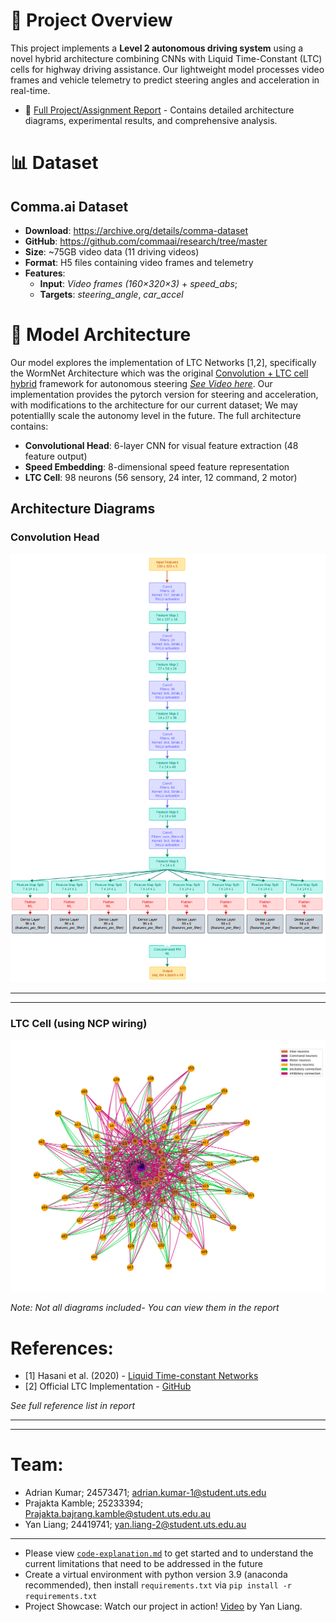 # 🚗 Project Overview
This project implements a **Level 2 autonomous driving system** using a novel hybrid architecture combining CNNs with Liquid Time-Constant (LTC) cells for highway driving assistance. Our lightweight model processes video frames and vehicle telemetry to predict steering angles and acceleration in real-time. 


- 📄 [Full Project/Assignment Report](https://docs.google.com/document/d/1mZLEZwRek-2oWJMrC03CmJ7OBZdEgZl2rhWGWmrzpeE/edit?usp=sharing) - Contains detailed architecture diagrams, experimental results, and comprehensive analysis.


# 📊 Dataset
## Comma.ai Dataset

- **Download**:  https://archive.org/details/comma-dataset
- **GitHub**: https://github.com/commaai/research/tree/master
- **Size**: ~75GB video data (11 driving videos)
- **Format**: H5 files containing video frames and telemetry
- **Features**:
     - **Input**: *Video frames (160×320×3)* + *speed_abs*;
    - **Targets**: *steering_angle*, *car_accel*



# 🧠 Model Architecture
Our model explores the implementation of LTC Networks [1,2], specifically the WormNet Architecture which was the original [Convolution + LTC cell hybrid](https://github.com/mlech26l/keras-ncp) framework for autonomous steering *[See Video here](https://youtu.be/IlliqYiRhMU?=I1ow4FDprk-BhDM2)*. Our implementation provides the pytorch version for steering and acceleration, with modifications to the architecture for our current dataset; We may potentiallly scale the autonomy level in the future. The full architecture contains:

- **Convolutional Head**: 6-layer CNN for visual feature extraction (48 feature output)
- **Speed Embedding**: 8-dimensional speed feature representation
- **LTC Cell**: 98 neurons (56 sensory, 24 inter, 12 command, 2 motor)

## Architecture Diagrams
### Convolution Head
![Convolution Head](images/Convolution_Head-structure.png)

---
---
### LTC Cell (using NCP wiring)
![LTC Configuration](images/LTC_neural_structure_transparent.png)


*Note: Not all diagrams included- You can view them in the report*

# References:

- [1] Hasani et al. (2020) - [Liquid Time-constant Networks](https://arxiv.org/pdf/2006.04439)
- [2] Official LTC Implementation - [GitHub](https://github.com/mlech26l/ncps)

*See full reference list in report*

---
---
# Team:
- Adrian Kumar; 24573471; adrian.kumar-1@student.uts.edu
- Prajakta Kamble; 25233394; Prajakta.bajrang.kamble@student.uts.edu.au
- Yan Liang; 24419741; yan.liang-2@student.uts.edu.au

---

- Please view [`code-explanation.md`](Code-explanation.md) to get started and to understand the current limitations that need to be addressed in the future
- Create a virtual environment with python version 3.9 (anaconda recommended), then install `requirements.txt` via `pip install -r requirements.txt`
- Project Showcase: Watch our project in action! [Video](https://www.youtube.com/watch?v=FuSemjOSa5k) by Yan Liang.
